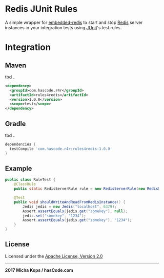 # Redis JUnit Rules

A simple wrapper for [embedded-redis] to start and stop [Redis] server instances in your integration tests using [JUnit]'s test rules.

# Integration

## Maven

tbd ..

```xml
<dependency>
  <groupId>com.hascode.r4r</groupId>
  <artifactId>rules4redis</artifactId>
  <version>1.0.0</version>
  <scope>test</scope>
</dependency>
```

## Gradle

tbd ..

```groovy
dependencies {
  testCompile 'com.hascode.r4r:rules4redis:1.0.0'
}
```

## Example

```java
public class RuleTest {
    @ClassRule
    public static RedisServerRule rule = new RedisServerRule(new RedisServerBuilder().port(6379));

    @Test
    public void shouldWriteAndReadFromRedisInstance() {
        Jedis jedis = new Jedis("localhost", 6379);
        Assert.assertEquals(jedis.get("somekey"), null);
        jedis.set("somekey", "1234");
        Assert.assertEquals(jedis.get("somekey"), "1234");
    }
}
```

## License

Licensed under the [Apache License, Version 2.0]

----

**2017 Micha Kops / hasCode.com**

   [embedded-redis]:https://github.com/kstyrc/embedded-redis
   [Redis]:https://redis.io/
   [JUnit]:http://junit.org/junit4/
   [Apache License, Version 2.0]:https://www.apache.org/licenses/LICENSE-2.0.html


